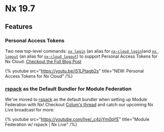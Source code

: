 # Nx 19.7

## Features

### Personal Access Tokens

Two new top-level commands: [`nx login`](/reference/core-api/nx/documents/login) (an alias for [`nx-cloud login`](/ci/reference/nx-cloud-cli#npx-nxcloud-login))and [`nx logout`](/reference/core-api/nx/documents/login) (an alias for [`nx-cloud logout`](/ci/reference/nx-cloud-cli#npx-nxcloud-logout)) to support Personal Access Tokens for Nx Cloud. [Checkout the Full Blog Post](/blog/personal-access-tokens)

{% youtube
src="https://youtu.be/i51LPtagb2s"
title="NEW: Personal Access Tokens for Nx Cloud"
/%}

### [rspack](/technologies/build-tools/rspack/api) as the Default Bundler for Module Federation

We've moved to [rspack](/technologies/build-tools/rspack/api) as the default bundler when setting up Module Federation with Nx! Checkout [Colum's thread](https://x.com/FerryColum/status/1833097821496455321) and catch our upcoming Nx Live broadcast for more:

{% youtube
src="https://youtube.com/live/_c4zjYm0pYE"
title="Module Federation w/ rspack | Nx Live"
/%}
